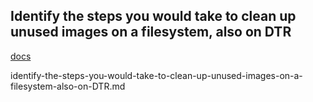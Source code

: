 ## Identify the steps you would take to clean up unused images on a filesystem, also on DTR

[docs](https://docs.docker.com/engine/reference/commandline/image_prune/#usage)

identify-the-steps-you-would-take-to-clean-up-unused-images-on-a-filesystem-also-on-DTR.md
